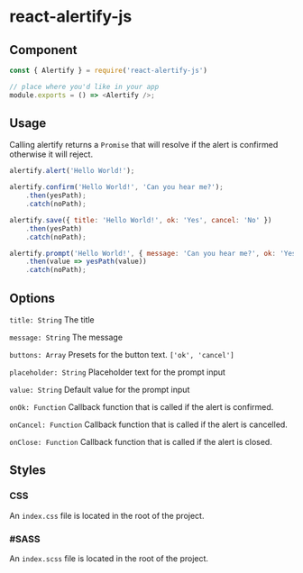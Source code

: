 # react-alertify-js

## Component

```js
const { Alertify } = require('react-alertify-js')

// place where you'd like in your app
module.exports = () => <Alertify />;
```


## Usage

Calling alertify returns a `Promise` that will resolve if the alert is
confirmed otherwise it will reject.

```js
alertify.alert('Hello World!');

alertify.confirm('Hello World!', 'Can you hear me?');
	.then(yesPath);
	.catch(noPath);

alertify.save({ title: 'Hello World!', ok: 'Yes', cancel: 'No' })
	.then(yesPath)
	.catch(noPath);

alertify.prompt('Hello World!', { message: 'Can you hear me?', ok: 'Yes', cancel: 'No' })
    .then(value => yesPath(value))
    .catch(noPath);
```


## Options

`title: String`
The title

`message: String`
The message

`buttons: Array`
Presets for the button text. `['ok', 'cancel']`

`placeholder: String`
Placeholder text for the prompt input

`value: String`
Default value for the prompt input

`onOk: Function`
Callback function that is called if the alert is confirmed.

`onCancel: Function`
Callback function that is called if the alert is cancelled.

`onClose: Function`
Callback function that is called if the alert is closed.

## Styles

### CSS

An `index.css` file is located in the root of the project.

### #SASS

An `index.scss` file is located in the root of the project.